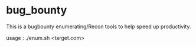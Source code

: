 # bug_bounty

This is a bugbounty enumerating/Recon tools to help speed up productivity.


usage : ./enum.sh <target.com>

